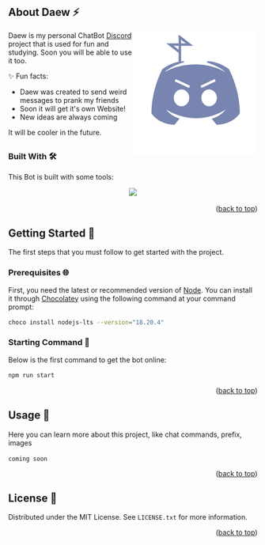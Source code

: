 <a id="readme-top"></a>

<!-- ABOUT DAEW -->
## About Daew ⚡

<img width="250" align="right" src="src\assets\logo_transparent_coloured.png">

Daew is my personal ChatBot [Discord](https://discord.com/) project that is used for fun and studying. Soon you will be able to use it too.

✨ Fun facts:
* Daew was created to send weird messages to prank my friends
* Soon it will get it's own Website!
* New ideas are always coming

It will be cooler in the future.
<h2></h2>

### Built With 🛠️

This Bot is built with some tools:

<p align="center">
  <a href="https://skillicons.dev">
    <img src="https://skillicons.dev/icons?i=js,ts,nodejs,discordjs" />
  </a>
</p>

<p align="right">(<a href="#readme-top">back to top</a>)</p>



<!-- GETTING STARTED -->
## Getting Started 🎯

The first steps that you must follow to get started with the project.

### Prerequisites 🌐

First, you need the latest or recommended version of [Node](https://nodejs.org/en). You can install it through [Chocolatey](https://chocolatey.org/) using the following command at your command prompt:
  ```sh
  choco install nodejs-lts --version="18.20.4"
  ```

### Starting Command 🤖

Below is the first command to get the bot online:

   ```sh
   npm run start
   ```

<p align="right">(<a href="#readme-top">back to top</a>)</p>



<!-- USAGE EXAMPLES -->
## Usage 🚀

Here you can learn more about this project, like chat commands, prefix, images

`coming soon`

<p align="right">(<a href="#readme-top">back to top</a>)</p>


<!-- LICENSE -->
## License 📜

Distributed under the MIT License. See `LICENSE.txt` for more information.

<p align="right">(<a href="#readme-top">back to top</a>)</p>
